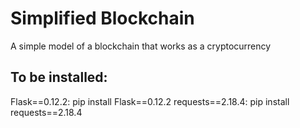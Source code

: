 # Simplified Blockchain
A simple model of a blockchain that works as a cryptocurrency

## To be installed:
 Flask==0.12.2: pip install Flask==0.12.2
 requests==2.18.4: pip install requests==2.18.4
